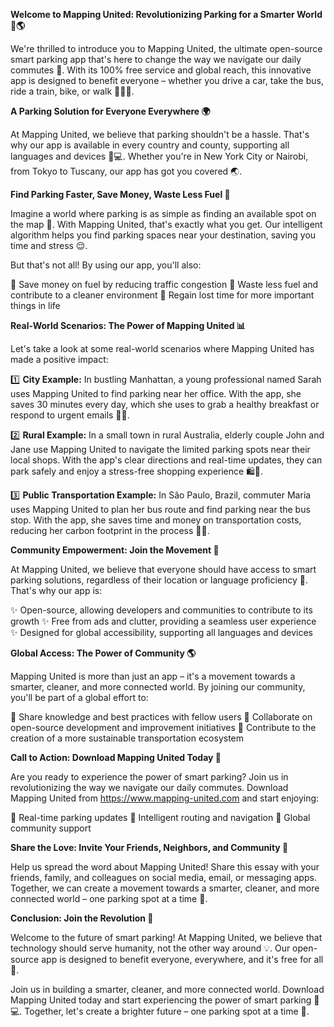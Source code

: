 **Welcome to Mapping United: Revolutionizing Parking for a Smarter World 🚗🌎**

We're thrilled to introduce you to Mapping United, the ultimate open-source smart parking app that's here to change the way we navigate our daily commutes 🌟. With its 100% free service and global reach, this innovative app is designed to benefit everyone – whether you drive a car, take the bus, ride a train, bike, or walk 🚴‍♀️🚌.

**A Parking Solution for Everyone Everywhere 🌍**

At Mapping United, we believe that parking shouldn't be a hassle. That's why our app is available in every country and county, supporting all languages and devices 📱💻. Whether you're in New York City or Nairobi, from Tokyo to Tuscany, our app has got you covered 🌏.

**Find Parking Faster, Save Money, Waste Less Fuel 🚀**

Imagine a world where parking is as simple as finding an available spot on the map 📍. With Mapping United, that's exactly what you get. Our intelligent algorithm helps you find parking spaces near your destination, saving you time and stress 😌.

But that's not all! By using our app, you'll also:

💸 Save money on fuel by reducing traffic congestion
🚫 Waste less fuel and contribute to a cleaner environment
💪 Regain lost time for more important things in life

**Real-World Scenarios: The Power of Mapping United 📊**

Let's take a look at some real-world scenarios where Mapping United has made a positive impact:

1️⃣ **City Example:** In bustling Manhattan, a young professional named Sarah uses Mapping United to find parking near her office. With the app, she saves 30 minutes every day, which she uses to grab a healthy breakfast or respond to urgent emails 🥐📱.

2️⃣ **Rural Example:** In a small town in rural Australia, elderly couple John and Jane use Mapping United to navigate the limited parking spots near their local shops. With the app's clear directions and real-time updates, they can park safely and enjoy a stress-free shopping experience 🛍️👴.

3️⃣ **Public Transportation Example:** In São Paulo, Brazil, commuter Maria uses Mapping United to plan her bus route and find parking near the bus stop. With the app, she saves time and money on transportation costs, reducing her carbon footprint in the process 🚂💚.

**Community Empowerment: Join the Movement 🌈**

At Mapping United, we believe that everyone should have access to smart parking solutions, regardless of their location or language proficiency 🤝. That's why our app is:

✨ Open-source, allowing developers and communities to contribute to its growth
✨ Free from ads and clutter, providing a seamless user experience
✨ Designed for global accessibility, supporting all languages and devices

**Global Access: The Power of Community 🌎**

Mapping United is more than just an app – it's a movement towards a smarter, cleaner, and more connected world. By joining our community, you'll be part of a global effort to:

💬 Share knowledge and best practices with fellow users
🤝 Collaborate on open-source development and improvement initiatives
🌟 Contribute to the creation of a more sustainable transportation ecosystem

**Call to Action: Download Mapping United Today 📱**

Are you ready to experience the power of smart parking? Join us in revolutionizing the way we navigate our daily commutes. Download Mapping United from https://www.mapping-united.com and start enjoying:

📍 Real-time parking updates
🚀 Intelligent routing and navigation
💬 Global community support

**Share the Love: Invite Your Friends, Neighbors, and Community 🌟**

Help us spread the word about Mapping United! Share this essay with your friends, family, and colleagues on social media, email, or messaging apps. Together, we can create a movement towards a smarter, cleaner, and more connected world – one parking spot at a time 🚀.

**Conclusion: Join the Revolution 🌟**

Welcome to the future of smart parking! At Mapping United, we believe that technology should serve humanity, not the other way around 💡. Our open-source app is designed to benefit everyone, everywhere, and it's free for all 🎁.

Join us in building a smarter, cleaner, and more connected world. Download Mapping United today and start experiencing the power of smart parking 📱💻. Together, let's create a brighter future – one parking spot at a time 🌟.